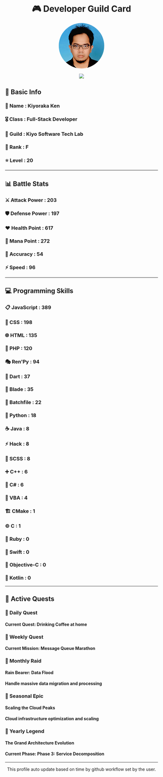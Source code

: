 <div align="center">

# 🎮 Developer Guild Card

<!-- Replace with your profile image -->
<img src="./assets/profile.png" width="150" height="150" style="border-radius: 50%"/>

![](https://komarev.com/ghpvc/?username=Kiyoraka&style=flat)
</div>

##  📌 Basic Info
### 👤 Name : Kiyoraka Ken
### 🎖️ Class : Full-Stack Developer
### 🎪 Guild : Kiyo Software Tech Lab 
### 🔰 Rank : F 
### ⭐ Level : 20

---
## 📊 Battle Stats

### ⚔️ Attack Power  : 203 
### 🛡️ Defense Power : 197 
### ❤️ Health Point  : 617 
### 🔮 Mana Point    : 272 
### 🎯 Accuracy      : 54 
### ⚡ Speed         : 96

---
## 💻 Programming Skills

### 📋 JavaScript : 389
### 🎨 CSS : 198
### 🌐 HTML : 135
### 🐘 PHP : 120
### 🎭 Ren'Py : 94
### 🎯 Dart : 37
### 📝 Blade : 35
### 📝 Batchfile : 22
### 🐍 Python : 18
### ☕ Java : 8
### ⚡ Hack : 8
### 💅 SCSS : 8
### ➕ C++ : 6
### 🎯 C# : 6
### 📝 VBA : 4
### 🏗️ CMake : 1
### ©️ C : 1
### 💎 Ruby : 0
### 🏃 Swift : 0
### 🎯 Objective-C : 0
### 🔰 Kotlin : 0

---
## 📜 Active Quests

### 🌅 Daily Quest

#### Current Quest: Drinking Coffee at home

### 📅 Weekly Quest
#### Current Mission: Message Queue Marathon

### 🌙 Monthly Raid
#### Rain Bearer: Data Flood
#### Handle massive data migration and processing

### 🌠 Seasonal Epic
#### Scaling the Cloud Peaks
#### Cloud infrastructure optimization and scaling

### 👑 Yearly Legend
#### The Grand Architecture Evolution
#### Current Phase: Phase 3: Service Decomposition

---
<div align="center">
  This profile auto update based on time by github workflow set by the user.
</div>
